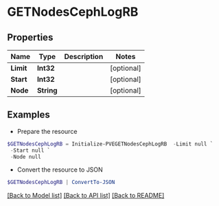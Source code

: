 # GETNodesCephLogRB
## Properties

Name | Type | Description | Notes
------------ | ------------- | ------------- | -------------
**Limit** | **Int32** |  | [optional] 
**Start** | **Int32** |  | [optional] 
**Node** | **String** |  | [optional] 

## Examples

- Prepare the resource
```powershell
$GETNodesCephLogRB = Initialize-PVEGETNodesCephLogRB  -Limit null `
 -Start null `
 -Node null
```

- Convert the resource to JSON
```powershell
$GETNodesCephLogRB | ConvertTo-JSON
```

[[Back to Model list]](../README.md#documentation-for-models) [[Back to API list]](../README.md#documentation-for-api-endpoints) [[Back to README]](../README.md)

